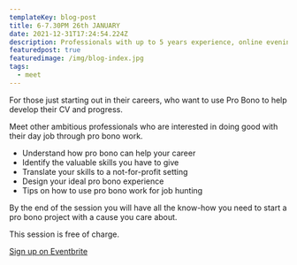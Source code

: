 ```yaml
---
templateKey: blog-post
title: 6-7.30PM 26th JANUARY
date: 2021-12-31T17:24:54.224Z
description: Professionals with up to 5 years experience, online evening session.
featuredpost: true
featuredimage: /img/blog-index.jpg
tags:
  - meet
---
```

For those just starting out in their careers, who want to use Pro Bono to help develop their CV and progress.

Meet other ambitious professionals who are interested in doing good with their day job through pro bono work.

* Understand how pro bono can help your career 
* Identify the valuable skills you have to give
* Translate your skills to a not-for-profit setting
* Design your ideal pro bono experience
* Tips on how to use pro bono work for job hunting

By the end of the session you will have all the know-how you need to start a pro bono project with a cause you care about.

This session is free of charge.

[Sign up on Eventbrite](https://www.eventbrite.co.uk/e/235942920627)